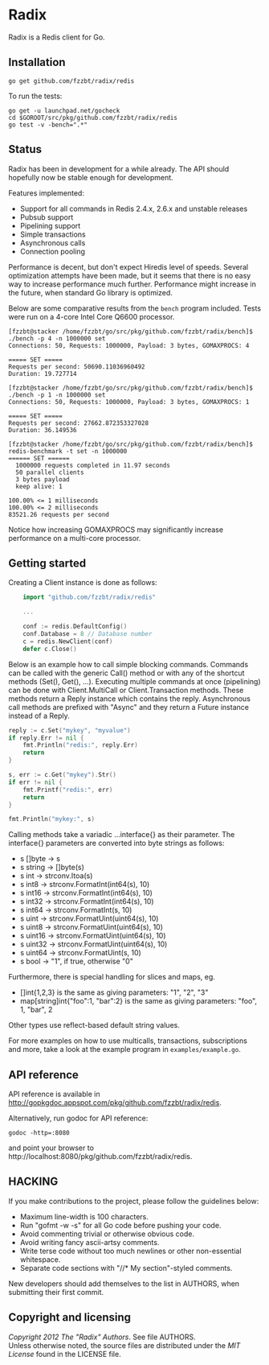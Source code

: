 Radix
=====

Radix is a Redis client for Go.


## Installation

    go get github.com/fzzbt/radix/redis

To run the tests:

    go get -u launchpad.net/gocheck
    cd $GOROOT/src/pkg/github.com/fzzbt/radix/redis
    go test -v -bench=".*"


## Status

Radix has been in development for a while already.
The API should hopefully now be stable enough for development.

Features implemented:

* Support for all commands in Redis 2.4.x, 2.6.x and unstable releases
* Pubsub support
* Pipelining support
* Simple transactions
* Asynchronous calls
* Connection pooling

Performance is decent, but don't expect Hiredis level of speeds.
Several optimization attempts have been made, 
but it seems that there is no easy way to increase performance much further.
Performance might increase in the future, 
when standard Go library is optimized.

Below are some comparative results from the `bench` program included.
Tests were run on a 4-core Intel Core Q6600 processor.

```
[fzzbt@stacker /home/fzzbt/go/src/pkg/github.com/fzzbt/radix/bench]$ ./bench -p 4 -n 1000000 set
Connections: 50, Requests: 1000000, Payload: 3 bytes, GOMAXPROCS: 4

===== SET =====
Requests per second: 50690.11036960492
Duration: 19.727714

[fzzbt@stacker /home/fzzbt/go/src/pkg/github.com/fzzbt/radix/bench]$ ./bench -p 1 -n 1000000 set
Connections: 50, Requests: 1000000, Payload: 3 bytes, GOMAXPROCS: 1

===== SET =====
Requests per second: 27662.872353327028
Duration: 36.149536

[fzzbt@stacker /home/fzzbt/go/src/pkg/github.com/fzzbt/radix/bench]$ redis-benchmark -t set -n 1000000
====== SET ======
  1000000 requests completed in 11.97 seconds
  50 parallel clients
  3 bytes payload
  keep alive: 1

100.00% <= 1 milliseconds
100.00% <= 2 milliseconds
83521.26 requests per second
```

Notice how increasing GOMAXPROCS may significantly increase performance on a multi-core processor.


## Getting started

Creating a Client instance is done as follows:

```go
	import "github.com/fzzbt/radix/redis"

	...

	conf := redis.DefaultConfig()
	conf.Database = 8 // Database number 
	c = redis.NewClient(conf)
	defer c.Close()
```

Below is an example how to call simple blocking commands.
Commands can be called with the generic Call() method or with any of the shortcut methods (Set(), Get(), ...).
Executing multiple commands at once (pipelining) can be done with Client.MultiCall or 
Client.Transaction methods. These methods return a Reply instance which contains the reply. 
Asynchronous call methods are prefixed with "Async" and they return a Future instance 
instead of a Reply.

```go
reply := c.Set("mykey", "myvalue")
if reply.Err != nil {
	fmt.Println("redis:", reply.Err)
	return
}

s, err := c.Get("mykey").Str()
if err != nil {
	fmt.Printf("redis:", err)
	return
}

fmt.Println("mykey:", s)
```

Calling methods take a variadic ...interface{} as their parameter.
The interface{} parameters are converted into byte strings as follows:

* s []byte -> s
* s string -> []byte(s)
* s int -> strconv.Itoa(s)
* s int8 -> strconv.FormatInt(int64(s), 10)
* s int16 -> strconv.FormatInt(int64(s), 10)
* s int32 -> strconv.FormatInt(int64(s), 10)
* s int64 -> strconv.FormatInt(s, 10)
* s uint -> strconv.FormatUint(uint64(s), 10)
* s uint8 -> strconv.FormatUint(uint64(s), 10)
* s uint16 -> strconv.FormatUint(uint64(s), 10)
* s uint32 -> strconv.FormatUint(uint64(s), 10)
* s uint64 -> strconv.FormatUint(s, 10)
* s bool -> "1", if true, otherwise "0"

Furthermore, there is special handling for slices and maps, eg.

* []int{1,2,3} is the same as giving parameters: "1", "2", "3"
* map[string]int{"foo":1, "bar":2} is the same as giving parameters: "foo", 1, "bar", 2

Other types use reflect-based default string values.

For more examples on how to use multicalls, transactions, subscriptions and more,
take a look at the example program in `examples/example.go`.

## API reference

API reference is available in http://gopkgdoc.appspot.com/pkg/github.com/fzzbt/radix/redis.

Alternatively, run godoc for API reference:

	godoc -http=:8080

and point your browser to http://localhost:8080/pkg/github.com/fzzbt/radix/redis.


## HACKING

If you make contributions to the project, please follow the guidelines below:

*  Maximum line-width is 100 characters.
*  Run "gofmt -w -s" for all Go code before pushing your code. 
*  Avoid commenting trivial or otherwise obvious code.
*  Avoid writing fancy ascii-artsy comments. 
*  Write terse code without too much newlines or other non-essential whitespace.
*  Separate code sections with "//* My section"-styled comments.

New developers should add themselves to the list in AUTHORS,
when submitting their first commit.


## Copyright and licensing

*Copyright 2012 The "Radix" Authors*. See file AUTHORS.  
Unless otherwise noted, the source files are distributed under the
*MIT License* found in the LICENSE file.
